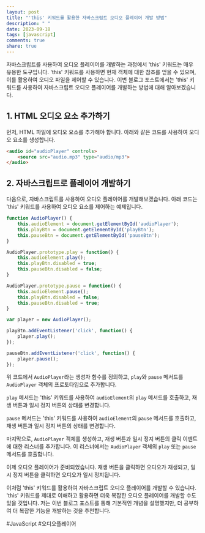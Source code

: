 ```yaml
---
layout: post
title: "'this' 키워드를 활용한 자바스크립트 오디오 플레이어 개발 방법"
description: " "
date: 2023-09-18
tags: [javascript]
comments: true
share: true
---
```


자바스크립트를 사용하여 오디오 플레이어를 개발하는 과정에서 'this' 키워드는 매우 유용한 도구입니다. 'this' 키워드를 사용하면 현재 객체에 대한 참조를 얻을 수 있으며, 이를 활용하여 오디오 파일을 제어할 수 있습니다. 이번 블로그 포스트에서는 'this' 키워드를 사용하여 자바스크립트 오디오 플레이어를 개발하는 방법에 대해 알아보겠습니다.

## 1. HTML 오디오 요소 추가하기

먼저, HTML 파일에 오디오 요소를 추가해야 합니다. 아래와 같은 코드를 사용하여 오디오 요소를 생성합니다.

```html
<audio id="audioPlayer" controls>
    <source src="audio.mp3" type="audio/mp3">
</audio>
```

## 2. 자바스크립트로 플레이어 개발하기

다음으로, 자바스크립트를 사용하여 오디오 플레이어를 개발해보겠습니다. 아래 코드는 'this' 키워드를 사용하여 오디오 요소를 제어하는 예제입니다.

```javascript
function AudioPlayer() {
    this.audioElement = document.getElementById('audioPlayer');
    this.playBtn = document.getElementById('playBtn');
    this.pauseBtn = document.getElementById('pauseBtn');
}

AudioPlayer.prototype.play = function() {
    this.audioElement.play();
    this.playBtn.disabled = true;
    this.pauseBtn.disabled = false;
}

AudioPlayer.prototype.pause = function() {
    this.audioElement.pause();
    this.playBtn.disabled = false;
    this.pauseBtn.disabled = true;
}

var player = new AudioPlayer();

playBtn.addEventListener('click', function() {
    player.play();
});

pauseBtn.addEventListener('click', function() {
    player.pause();
});
```

위 코드에서 `AudioPlayer`라는 생성자 함수를 정의하고, `play`와 `pause` 메서드를 `AudioPlayer` 객체의 프로토타입으로 추가합니다. 

`play` 메서드는 'this' 키워드를 사용하여 `audioElement`의 `play` 메서드를 호출하고, 재생 버튼과 일시 정지 버튼의 상태를 변경합니다.

`pause` 메서드는 'this' 키워드를 사용하여 `audioElement`의 `pause` 메서드를 호출하고, 재생 버튼과 일시 정지 버튼의 상태를 변경합니다.

마지막으로, `AudioPlayer` 객체를 생성하고, 재생 버튼과 일시 정지 버튼의 클릭 이벤트에 대한 리스너를 추가합니다. 이 리스너에서는 `AudioPlayer` 객체의 `play` 또는 `pause` 메서드를 호출합니다.

이제 오디오 플레이어가 준비되었습니다. 재생 버튼을 클릭하면 오디오가 재생되고, 일시 정지 버튼을 클릭하면 오디오가 일시 정지됩니다.

이처럼 'this' 키워드를 활용하여 자바스크립트 오디오 플레이어를 개발할 수 있습니다. 'this' 키워드를 제대로 이해하고 활용하면 더욱 복잡한 오디오 플레이어를 개발할 수도 있을 것입니다. 저는 이번 블로그 포스트를 통해 기본적인 개념을 설명했지만, 더 공부하여 더 복잡한 기능을 개발하는 것을 추천합니다.

#JavaScript #오디오플레이어